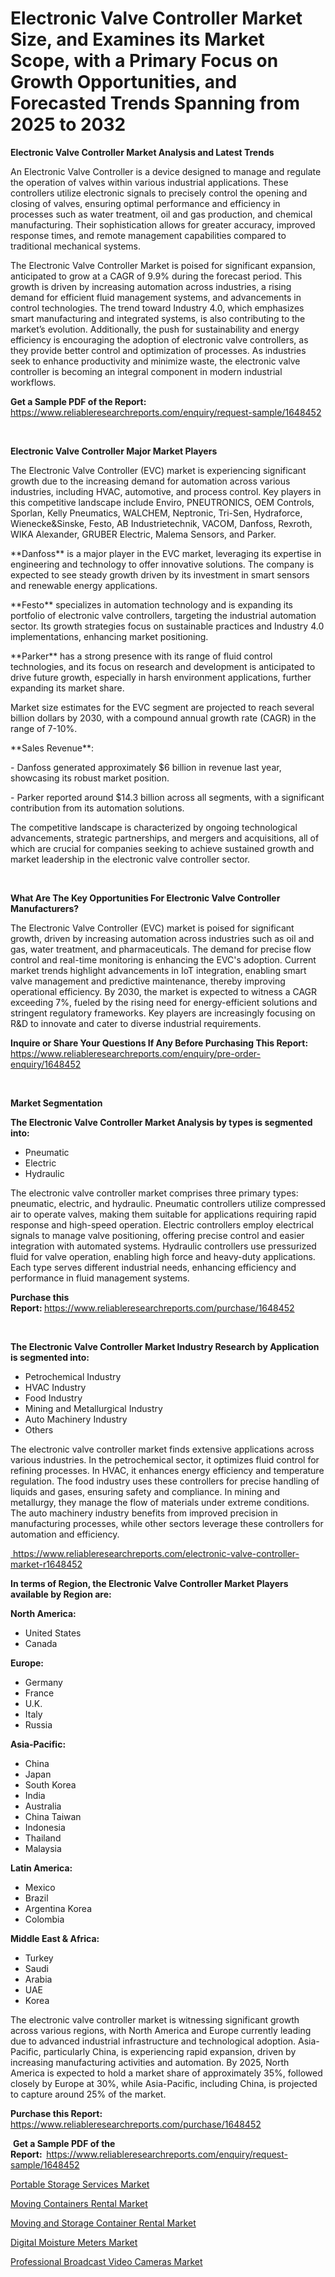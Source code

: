 <p><h1>Electronic Valve Controller Market Size, and Examines its Market Scope, with a Primary Focus on Growth Opportunities, and Forecasted Trends Spanning from 2025 to 2032</h1></p><p><strong>Electronic Valve Controller Market Analysis and Latest Trends</strong></p>
<p><p>An Electronic Valve Controller is a device designed to manage and regulate the operation of valves within various industrial applications. These controllers utilize electronic signals to precisely control the opening and closing of valves, ensuring optimal performance and efficiency in processes such as water treatment, oil and gas production, and chemical manufacturing. Their sophistication allows for greater accuracy, improved response times, and remote management capabilities compared to traditional mechanical systems.</p><p>The Electronic Valve Controller Market is poised for significant expansion, anticipated to grow at a CAGR of 9.9% during the forecast period. This growth is driven by increasing automation across industries, a rising demand for efficient fluid management systems, and advancements in control technologies. The trend toward Industry 4.0, which emphasizes smart manufacturing and integrated systems, is also contributing to the market’s evolution. Additionally, the push for sustainability and energy efficiency is encouraging the adoption of electronic valve controllers, as they provide better control and optimization of processes. As industries seek to enhance productivity and minimize waste, the electronic valve controller is becoming an integral component in modern industrial workflows.</p></p>
<p><strong>Get a Sample PDF of the Report:&nbsp;</strong> <a href="https://www.reliableresearchreports.com/enquiry/request-sample/1648452?utm_campaign=24&utm_medium=2&utm_source=Github&utm_content=ia&utm_term=18022025&utm_id=electronic-valve-controller">https://www.reliableresearchreports.com/enquiry/request-sample/1648452</a></p>
<p>&nbsp;</p>
<p><strong>Electronic Valve Controller Major Market Players</strong></p>
<p><p>The Electronic Valve Controller (EVC) market is experiencing significant growth due to the increasing demand for automation across various industries, including HVAC, automotive, and process control. Key players in this competitive landscape include Enviro, PNEUTRONICS, OEM Controls, Sporlan, Kelly Pneumatics, WALCHEM, Neptronic, Tri-Sen, Hydraforce, Wienecke&Sinske, Festo, AB Industrietechnik, VACOM, Danfoss, Rexroth, WIKA Alexander, GRUBER Electric, Malema Sensors, and Parker.</p><p>**Danfoss** is a major player in the EVC market, leveraging its expertise in engineering and technology to offer innovative solutions. The company is expected to see steady growth driven by its investment in smart sensors and renewable energy applications.</p><p>**Festo** specializes in automation technology and is expanding its portfolio of electronic valve controllers, targeting the industrial automation sector. Its growth strategies focus on sustainable practices and Industry 4.0 implementations, enhancing market positioning.</p><p>**Parker** has a strong presence with its range of fluid control technologies, and its focus on research and development is anticipated to drive future growth, especially in harsh environment applications, further expanding its market share.</p><p>Market size estimates for the EVC segment are projected to reach several billion dollars by 2030, with a compound annual growth rate (CAGR) in the range of 7-10%. </p><p>**Sales Revenue**: </p><p>- Danfoss generated approximately $6 billion in revenue last year, showcasing its robust market position.</p><p>- Parker reported around $14.3 billion across all segments, with a significant contribution from its automation solutions.</p><p>The competitive landscape is characterized by ongoing technological advancements, strategic partnerships, and mergers and acquisitions, all of which are crucial for companies seeking to achieve sustained growth and market leadership in the electronic valve controller sector.</p></p>
<p>&nbsp;</p>
<p><strong>What Are The Key Opportunities For Electronic Valve Controller Manufacturers?</strong></p>
<p><p>The Electronic Valve Controller (EVC) market is poised for significant growth, driven by increasing automation across industries such as oil and gas, water treatment, and pharmaceuticals. The demand for precise flow control and real-time monitoring is enhancing the EVC's adoption. Current market trends highlight advancements in IoT integration, enabling smart valve management and predictive maintenance, thereby improving operational efficiency. By 2030, the market is expected to witness a CAGR exceeding 7%, fueled by the rising need for energy-efficient solutions and stringent regulatory frameworks. Key players are increasingly focusing on R&D to innovate and cater to diverse industrial requirements.</p></p>
<p><strong>Inquire or Share Your Questions If Any Before Purchasing This Report:</strong> <a href="https://www.reliableresearchreports.com/enquiry/pre-order-enquiry/1648452?utm_campaign=24&utm_medium=2&utm_source=Github&utm_content=ia&utm_term=18022025&utm_id=electronic-valve-controller">https://www.reliableresearchreports.com/enquiry/pre-order-enquiry/1648452</a></p>
<p>&nbsp;</p>
<p><strong>Market Segmentation</strong></p>
<p><strong>The Electronic Valve Controller Market Analysis by types is segmented into:</strong></p>
<p><ul><li>Pneumatic</li><li>Electric</li><li>Hydraulic</li></ul></p>
<p><p>The electronic valve controller market comprises three primary types: pneumatic, electric, and hydraulic. Pneumatic controllers utilize compressed air to operate valves, making them suitable for applications requiring rapid response and high-speed operation. Electric controllers employ electrical signals to manage valve positioning, offering precise control and easier integration with automated systems. Hydraulic controllers use pressurized fluid for valve operation, enabling high force and heavy-duty applications. Each type serves different industrial needs, enhancing efficiency and performance in fluid management systems.</p></p>
<p><strong>Purchase this Report:&nbsp;</strong><a href="https://www.reliableresearchreports.com/purchase/1648452?utm_campaign=24&utm_medium=2&utm_source=Github&utm_content=ia&utm_term=18022025&utm_id=electronic-valve-controller">https://www.reliableresearchreports.com/purchase/1648452</a></p>
<p>&nbsp;</p>
<p><strong>The Electronic Valve Controller Market Industry Research by Application is segmented into:</strong></p>
<p><ul><li>Petrochemical Industry</li><li>HVAC Industry</li><li>Food Industry</li><li>Mining and Metallurgical Industry</li><li>Auto Machinery Industry</li><li>Others</li></ul></p>
<p><p>The electronic valve controller market finds extensive applications across various industries. In the petrochemical sector, it optimizes fluid control for refining processes. In HVAC, it enhances energy efficiency and temperature regulation. The food industry uses these controllers for precise handling of liquids and gases, ensuring safety and compliance. In mining and metallurgy, they manage the flow of materials under extreme conditions. The auto machinery industry benefits from improved precision in manufacturing processes, while other sectors leverage these controllers for automation and efficiency.</p></p>
<p><a href="https://www.reliableresearchreports.com/electronic-valve-controller-market-r1648452?utm_campaign=24&utm_medium=2&utm_source=Github&utm_content=ia&utm_term=18022025&utm_id=electronic-valve-controller">&nbsp;https://www.reliableresearchreports.com/electronic-valve-controller-market-r1648452</a></p>
<p><strong>In terms of Region, the Electronic Valve Controller Market Players available by Region are:</strong></p>
<p>
    <p> <strong> North America: </strong>
        <ul>
            <li>United States</li>
            <li>Canada</li>
        </ul>
        </p> 
    <p> <strong> Europe: </strong>
        <ul>
            <li>Germany</li>
            <li>France</li>
            <li>U.K.</li>
            <li>Italy</li>
            <li>Russia</li>
        </ul>
        </p> 
    <p> <strong> Asia-Pacific: </strong>
        <ul>
            <li>China</li>
            <li>Japan</li>
            <li>South Korea</li>
            <li>India</li>
            <li>Australia</li>
            <li>China Taiwan</li>
            <li>Indonesia</li>
            <li>Thailand</li>
            <li>Malaysia</li>
        </ul>
        </p> 
    <p> <strong> Latin America: </strong>
        <ul>
            <li>Mexico</li>
            <li>Brazil</li>
            <li>Argentina Korea</li>
            <li>Colombia</li>
        </ul>
        </p> 
    <p> <strong> Middle East & Africa: </strong>
        <ul>
            <li>Turkey</li>
            <li>Saudi</li>
            <li>Arabia</li>
            <li>UAE</li>
            <li>Korea</li>
        </ul>
    </p>
    </p>
<p><p>The electronic valve controller market is witnessing significant growth across various regions, with North America and Europe currently leading due to advanced industrial infrastructure and technological adoption. Asia-Pacific, particularly China, is experiencing rapid expansion, driven by increasing manufacturing activities and automation. By 2025, North America is expected to hold a market share of approximately 35%, followed closely by Europe at 30%, while Asia-Pacific, including China, is projected to capture around 25% of the market.</p></p>
<p><strong>Purchase this Report: </strong><a href="https://www.reliableresearchreports.com/purchase/1648452?utm_campaign=24&utm_medium=2&utm_source=Github&utm_content=ia&utm_term=18022025&utm_id=electronic-valve-controller">https://www.reliableresearchreports.com/purchase/1648452</a></p>
<p>&nbsp;<strong>Get a Sample PDF of the Report:&nbsp;&nbsp;</strong><a href="https://www.reliableresearchreports.com/enquiry/request-sample/1648452?utm_campaign=24&utm_medium=2&utm_source=Github&utm_content=ia&utm_term=18022025&utm_id=electronic-valve-controller">https://www.reliableresearchreports.com/enquiry/request-sample/1648452</a></p>
<p><strong></strong></p>
<p><p><a href="https://github.com/laajzervo/Market-Research-Report-List-1/blob/main/portable-storage-services-market.md?utm_campaign=24&utm_medium=2&utm_source=Github&utm_content=ia&utm_term=18022025&utm_id=electronic-valve-controller">Portable Storage Services Market</a></p><p><a href="https://github.com/curinbucan9/Market-Research-Report-List-1/blob/main/moving-containers-rental-market.md?utm_campaign=24&utm_medium=2&utm_source=Github&utm_content=ia&utm_term=18022025&utm_id=electronic-valve-controller">Moving Containers Rental Market</a></p><p><a href="https://github.com/boitafbg/Market-Research-Report-List-1/blob/main/moving-and-storage-container-rental-market.md?utm_campaign=24&utm_medium=2&utm_source=Github&utm_content=ia&utm_term=18022025&utm_id=electronic-valve-controller">Moving and Storage Container Rental Market</a></p><p><a href="https://github.com/zanoligarav/Market-Research-Report-List-1/blob/main/digital-moisture-meters-market.md?utm_campaign=24&utm_medium=2&utm_source=Github&utm_content=ia&utm_term=18022025&utm_id=electronic-valve-controller">Digital Moisture Meters Market</a></p><p><a href="https://github.com/qetelosooya/Market-Research-Report-List-1/blob/main/professional-broadcast-video-cameras-market.md?utm_campaign=24&utm_medium=2&utm_source=Github&utm_content=ia&utm_term=18022025&utm_id=electronic-valve-controller">Professional Broadcast Video Cameras Market</a></p></p>